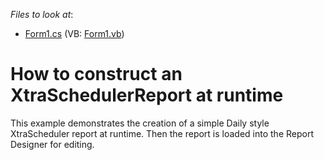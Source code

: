 <!-- default file list -->
*Files to look at*:

* [Form1.cs](./CS/ReportInCode/Form1.cs) (VB: [Form1.vb](./VB/ReportInCode/Form1.vb))
<!-- default file list end -->
# How to construct an XtraSchedulerReport at runtime


<p>This example demonstrates the creation of a simple Daily style XtraScheduler report at runtime. Then the report is loaded into the Report Designer for editing.</p>

<br/>


